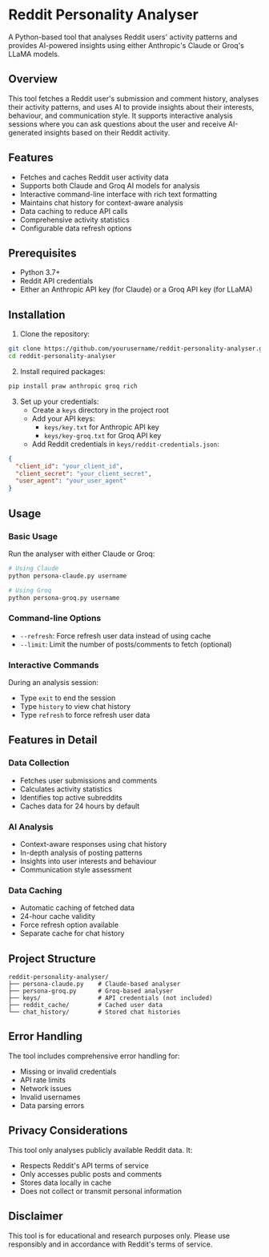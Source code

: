 # Reddit Personality Analyser

A Python-based tool that analyses Reddit users' activity patterns and provides AI-powered insights using either Anthropic's Claude or Groq's LLaMA models.

## Overview

This tool fetches a Reddit user's submission and comment history, analyses their activity patterns, and uses AI to provide insights about their interests, behaviour, and communication style. It supports interactive analysis sessions where you can ask questions about the user and receive AI-generated insights based on their Reddit activity.

## Features

- Fetches and caches Reddit user activity data
- Supports both Claude and Groq AI models for analysis
- Interactive command-line interface with rich text formatting
- Maintains chat history for context-aware analysis
- Data caching to reduce API calls
- Comprehensive activity statistics
- Configurable data refresh options

## Prerequisites

- Python 3.7+
- Reddit API credentials
- Either an Anthropic API key (for Claude) or a Groq API key (for LLaMA)

## Installation

1. Clone the repository:

```bash
git clone https://github.com/yourusername/reddit-personality-analyser.git
cd reddit-personality-analyser
```

2. Install required packages:

```bash
pip install praw anthropic groq rich
```

3. Set up your credentials:
   - Create a `keys` directory in the project root
   - Add your API keys:
     - `keys/key.txt` for Anthropic API key
     - `keys/key-groq.txt` for Groq API key
   - Add Reddit credentials in `keys/reddit-credentials.json`:

```json
{
  "client_id": "your_client_id",
  "client_secret": "your_client_secret",
  "user_agent": "your_user_agent"
}
```

## Usage

### Basic Usage

Run the analyser with either Claude or Groq:

```bash
# Using Claude
python persona-claude.py username

# Using Groq
python persona-groq.py username
```

### Command-line Options

- `--refresh`: Force refresh user data instead of using cache
- `--limit`: Limit the number of posts/comments to fetch (optional)

### Interactive Commands

During an analysis session:

- Type `exit` to end the session
- Type `history` to view chat history
- Type `refresh` to force refresh user data

## Features in Detail

### Data Collection

- Fetches user submissions and comments
- Calculates activity statistics
- Identifies top active subreddits
- Caches data for 24 hours by default

### AI Analysis

- Context-aware responses using chat history
- In-depth analysis of posting patterns
- Insights into user interests and behaviour
- Communication style assessment

### Data Caching

- Automatic caching of fetched data
- 24-hour cache validity
- Force refresh option available
- Separate cache for chat history

## Project Structure

```
reddit-personality-analyser/
├── persona-claude.py    # Claude-based analyser
├── persona-groq.py      # Groq-based analyser
├── keys/                # API credentials (not included)
├── reddit_cache/        # Cached user data
└── chat_history/        # Stored chat histories
```

## Error Handling

The tool includes comprehensive error handling for:

- Missing or invalid credentials
- API rate limits
- Network issues
- Invalid usernames
- Data parsing errors

## Privacy Considerations

This tool only analyses publicly available Reddit data. It:

- Respects Reddit's API terms of service
- Only accesses public posts and comments
- Stores data locally in cache
- Does not collect or transmit personal information

## Disclaimer

This tool is for educational and research purposes only. Please use responsibly and in accordance with Reddit's terms of service.
